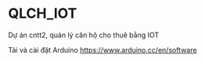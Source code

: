 # QLCH_IOT
Dự án cntt2, quản lý căn hộ cho thuê bằng IOT

Tải và cài đặt Arduino
https://www.arduino.cc/en/software

